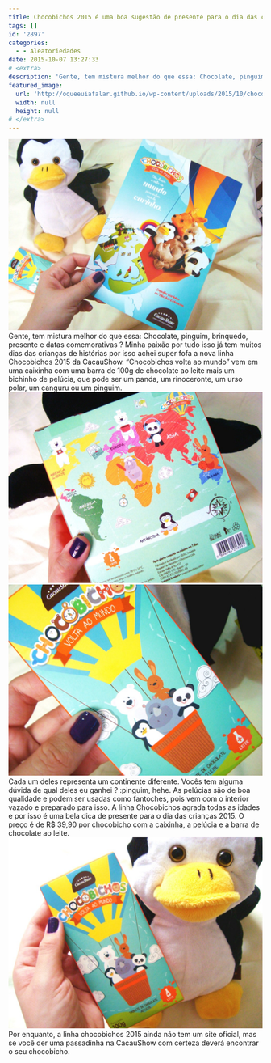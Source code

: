 ```yaml
---
title: Chocobichos 2015 é uma boa sugestão de presente para o dia das crianças
tags: []
id: '2897'
categories:
  - - Aleatoriedades
date: 2015-10-07 13:27:33
# <extra>
description: 'Gente, tem mistura melhor do que essa: Chocolate, pinguim, brinquedo, presente e datas comemorativas ? Minha paixão por tudo isso já tem muitos dias das crianças de histórias por isso achei super fofa a nova linha Chocobichos 2015 da CacauShow. “Chocobichos volta ao mundo” vem em uma caixinha com uma barra de 100g de chocolate ao leite mais um bichinho de pelúcia, que pode ser um panda, um rinoceronte, um urso polar, um canguru ou um pinguim. Cada um deles representa um continente diferente. Vocês tem alguma dúvida de qual deles eu ganhei ? :pinguim, hehe. As pelúcias são de boa qualidade e podem ser usadas como fantoches, pois vem com o interior vazado e preparado para isso. A linha Chocobichos agrada todas as idades e por isso é uma bela dica de presente para o dia das crianças 2015. &hellip;'
featured_image: 
  url: 'http://oqueeuiafalar.github.io/wp-content/uploads/2015/10/chocobichos-da-cacau-show-1024x768.jpg'
  width: null
  height: null
# </extra>
---
```


[![chocolate - pelúcia - cacau show](/wp-content/uploads/2015/10/chocobichos-da-cacau-show-1024x768.jpg)](/wp-content/uploads/2015/10/chocobichos-da-cacau-show.jpg) Gente, tem mistura melhor do que essa: Chocolate, pinguim, brinquedo, presente e datas comemorativas ? Minha paixão por tudo isso já tem muitos dias das crianças de histórias por isso achei super fofa a nova linha Chocobichos 2015 da CacauShow.  “Chocobichos volta ao mundo” vem em uma caixinha com uma barra de 100g de chocolate ao leite mais um bichinho de pelúcia, que pode ser um panda, um rinoceronte, um urso polar, um canguru ou um pinguim. [![cacau show - pinguim - dia das crianças - pelúcia](/wp-content/uploads/2015/10/cacau-show-chocobichos-1024x768.jpg)](/wp-content/uploads/2015/10/cacau-show-chocobichos.jpg) [![chocolate ao leite - cacau show - dia das crianças ](/wp-content/uploads/2015/10/chocolate-cacau-show-1024x768.jpg)](/wp-content/uploads/2015/10/chocolate-cacau-show.jpg) Cada um deles representa um continente diferente. Vocês tem alguma dúvida de qual deles eu ganhei ? :pinguim, hehe. As pelúcias são de boa qualidade e podem ser usadas como fantoches, pois vem com o interior vazado e preparado para isso.  A linha Chocobichos agrada todas as idades e por isso é uma bela dica de presente para o dia das crianças 2015. O preço é de R$ 39,90 por chocobicho com a caixinha, a pelúcia e a barra de chocolate ao leite. [![chocobichos - cacau show - chocolate - dia das crianças - fantoche - pinguim de pelúcia ](/wp-content/uploads/2015/10/chocobichos-2015-1024x768.jpg)](/wp-content/uploads/2015/10/chocobichos-2015.jpg) Por enquanto, a linha chocobichos 2015 ainda não tem um site oficial, mas se você der uma passadinha na CacauShow com certeza deverá encontrar o seu chocobicho.
